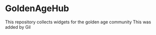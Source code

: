 # GoldenAgeHub
This repository collects widgets for the golden age community 
This was added by Gil
